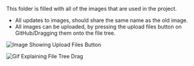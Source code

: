This folder is filled with all of the images that are used in the project. 

* All updates to images, should share the same name as the old image.
* All images can be uploaded, by pressing the upload files button on GitHub/Dragging them onto the file tree.

![Image Showing Upload Files Button](https://cloud.githubusercontent.com/assets/1369864/12961550/b9a688ea-d006-11e5-96d3-ac91097192a5.png)

![Gif Explaining File Tree Drag](https://cloud.githubusercontent.com/assets/1369864/12961164/a888b59e-d004-11e5-80a6-e9f32f17c4d5.gif)
